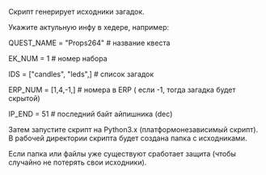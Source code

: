 Скрипт генерирует исходники загадок.

Укажите актульную инфу в хедере, например:

QUEST_NAME = "Props264"		# название квеста

EK_NUM = 1			# номер набора

IDS = ["candles", "leds",]  	# список загадок

ERP_NUM = [1,4,-1,] 	 	# номера в ERP ( если -1, тогда загадка будет скрытой)

IP_END = 51			# последний байт айпишника (dec)

Затем запустите скрипт на Python3.x (платформонезависимый скрипт).
В рабочей директории скрипта будет создана папка с исходниками.

Если папка или файлы уже существуют сработает защита
(чтобы случайно не потерять свои исходники).